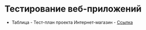 # Тестирование веб-приложений
- Таблица - Тест-план проекта Интернет-магазин - [Ссылка](https://docs.google.com/spreadsheets/d/1fLCxsxMRQiKSxqOTtN-SRcdkqOxwtqm4zCaa4aNQCac/edit?usp=sharing)
